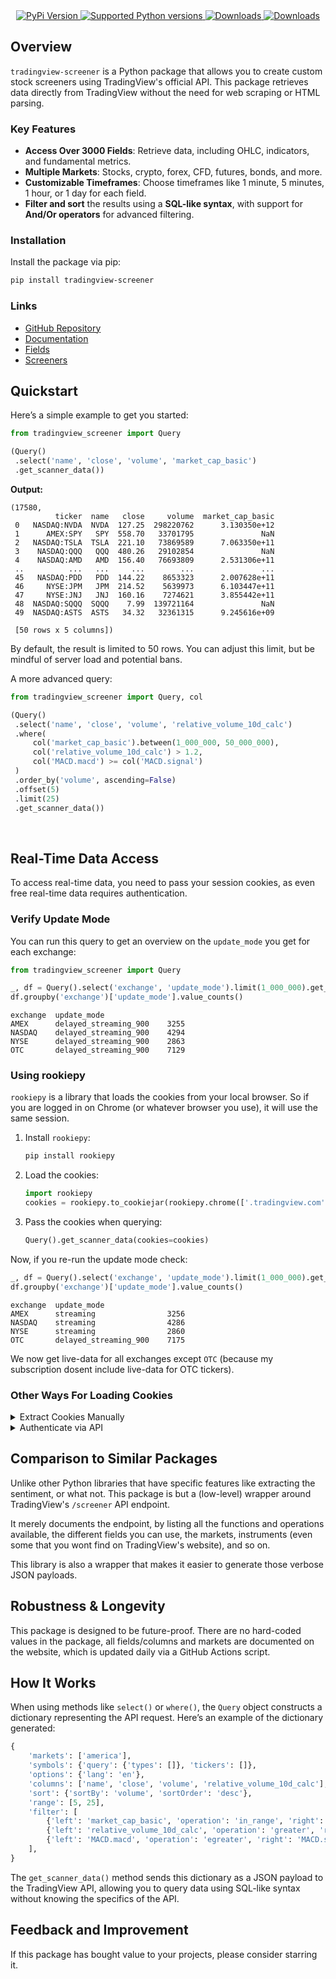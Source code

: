 <div align="center">
    
  <a href="https://pypi.org/project/tradingview-screener">
    <img alt="PyPi Version"
         src="https://badge.fury.io/py/tradingview-screener.svg">
  </a>
  <a href="https://pypi.org/project/tradingview-screener">
    <img alt="Supported Python versions"
         src="https://img.shields.io/pypi/pyversions/tradingview-screener.svg?color=%2334D058">
  </a>
  <a href="https://pepy.tech/project/tradingview-screener">
    <img alt="Downloads"
         src="https://static.pepy.tech/badge/tradingview-screener">
  </a>
  <a href="https://pepy.tech/project/tradingview-screener">
    <img alt="Downloads"
         src="https://static.pepy.tech/badge/tradingview-screener/month">
  </a>
    
</div>


## Overview

`tradingview-screener` is a Python package that allows you to create custom stock screeners using TradingView's official
API. This package retrieves data directly from TradingView without the need for web scraping or HTML parsing.


### Key Features

- **Access Over 3000 Fields**: Retrieve data, including OHLC, indicators, and fundamental metrics.
- **Multiple Markets**: Stocks, crypto, forex, CFD, futures, bonds, and more.
- **Customizable Timeframes**: Choose timeframes like 1 minute, 5 minutes, 1 hour, or 1 day for each field.
- **Filter and sort** the results using a **SQL-like syntax**, with support for **And/Or operators** for advanced filtering.


### Installation

Install the package via pip:

```bash
pip install tradingview-screener
```


### Links

- [GitHub Repository](https://github.com/shner-elmo/TradingView-Screener)
- [Documentation](https://shner-elmo.github.io/TradingView-Screener/2.5.0/tradingview_screener.html)
- [Fields](https://shner-elmo.github.io/TradingView-Screener/fields/stocks.html)
- [Screeners](https://shner-elmo.github.io/TradingView-Screener/screeners/stocks/america.html)

## Quickstart

Here’s a simple example to get you started:

```python
from tradingview_screener import Query

(Query()
 .select('name', 'close', 'volume', 'market_cap_basic')
 .get_scanner_data())
```

**Output:**

```
(17580,
          ticker  name   close     volume  market_cap_basic
 0   NASDAQ:NVDA  NVDA  127.25  298220762      3.130350e+12
 1      AMEX:SPY   SPY  558.70   33701795               NaN
 2   NASDAQ:TSLA  TSLA  221.10   73869589      7.063350e+11
 3    NASDAQ:QQQ   QQQ  480.26   29102854               NaN
 4    NASDAQ:AMD   AMD  156.40   76693809      2.531306e+11
 ..          ...   ...     ...        ...               ...
 45   NASDAQ:PDD   PDD  144.22    8653323      2.007628e+11
 46     NYSE:JPM   JPM  214.52    5639973      6.103447e+11
 47     NYSE:JNJ   JNJ  160.16    7274621      3.855442e+11
 48  NASDAQ:SQQQ  SQQQ    7.99  139721164               NaN
 49  NASDAQ:ASTS  ASTS   34.32   32361315      9.245616e+09
 
 [50 rows x 5 columns])
```

By default, the result is limited to 50 rows. You can adjust this limit, but be mindful of server load and potential
bans.

A more advanced query:

```python
from tradingview_screener import Query, col

(Query()
 .select('name', 'close', 'volume', 'relative_volume_10d_calc')
 .where(
     col('market_cap_basic').between(1_000_000, 50_000_000),
     col('relative_volume_10d_calc') > 1.2,
     col('MACD.macd') >= col('MACD.signal')
 )
 .order_by('volume', ascending=False)
 .offset(5)
 .limit(25)
 .get_scanner_data())
```

<br>

## Real-Time Data Access

To access real-time data, you need to pass your session cookies, as even free real-time data requires authentication.

### Verify Update Mode

You can run this query to get an overview on the `update_mode` you get for each exchange:
```python
from tradingview_screener import Query

_, df = Query().select('exchange', 'update_mode').limit(1_000_000).get_scanner_data()
df.groupby('exchange')['update_mode'].value_counts()
```
```
exchange  update_mode          
AMEX      delayed_streaming_900    3255
NASDAQ    delayed_streaming_900    4294
NYSE      delayed_streaming_900    2863
OTC       delayed_streaming_900    7129
```

### Using rookiepy

`rookiepy` is a library that loads the cookies from your local browser.
So if you are logged in on Chrome (or whatever browser you use), it will use the same session.

1. Install `rookiepy`:

    ```bash
    pip install rookiepy
    ```

2. Load the cookies:

    ```python
    import rookiepy
    cookies = rookiepy.to_cookiejar(rookiepy.chrome(['.tradingview.com']))  # replace chrome() with your browser
    ```

3. Pass the cookies when querying:

    ```python
    Query().get_scanner_data(cookies=cookies)
    ```

Now, if you re-run the update mode check:

```python
_, df = Query().select('exchange', 'update_mode').limit(1_000_000).get_scanner_data(cookies=cookies)
df.groupby('exchange')['update_mode'].value_counts()
```
```
exchange  update_mode          
AMEX      streaming                3256
NASDAQ    streaming                4286
NYSE      streaming                2860
OTC       delayed_streaming_900    7175
```
We now get live-data for all exchanges except `OTC` (because my subscription dosent include live-data for OTC tickers).


### Other Ways For Loading Cookies

<details>
<summary>Extract Cookies Manually</summary>

1. Go to [TradingView](https://www.tradingview.com)
2. Open the developer tools (`Ctrl + Shift + I`)
3. Navigate to the `Application` tab.
4. Go to `Storage > Cookies > https://www.tradingview.com/`
5. Copy the value of `sessionid`
6. Pass it in your query:

    ```python
    cookies = {'sessionid': '<your-session-id>'}
    Query().get_scanner_data(cookies=cookies)
    ```

</details>


<details>
<summary>Authenticate via API</summary>

While it's possible to authenticate directly via API, TradingView has restrictions on login frequency, which may result
in CAPTCHA requests and account flagging (meaning this method won't work again until the cooldown expires and the CAPTCHA
is gone).  
If you wish to proceed, here’s how:

```python
from http.cookiejar import CookieJar

import requests
from tradingview_screener import Query


def authenticate(username: str, password: str) -> CookieJar:
    session = requests.Session()
    r = session.post(
       'https://www.tradingview.com/accounts/signin/', 
       headers={'User-Agent': 'Mozilla/5.0', 'Referer': 'https://www.tradingview.com'}, 
       data={'username': username, 'password': password, 'remember': 'on'}, 
       timeout=60,
    )
    r.raise_for_status()
    if r.json().get('error'):
        raise Exception(f'Failed to authenticate: \n{r.json()}')
    return session.cookies


cookies = authenticate('<your-username-or-email>', '<your-password>')
Query().get_scanner_data(cookies=cookies)
```

</details>

## Comparison to Similar Packages

Unlike other Python libraries that have specific features like extracting the sentiment, or what not.
This package is but a (low-level) wrapper around TradingView's `/screener` API endpoint.

It merely documents the endpoint, by listing all the functions and operations available, the different fields you can 
use, the markets, instruments (even some that you wont find on TradingView's website), and so on.

This library is also a wrapper that makes it easier to generate those verbose JSON payloads.


## Robustness & Longevity

This package is designed to be future-proof. There are no hard-coded values in the package, all fields/columns and markets are documented on the website, which is updated
daily via a GitHub Actions script.

## How It Works

When using methods like `select()` or `where()`, the `Query` object constructs a dictionary representing the API
request. Here’s an example of the dictionary generated:

```python
{
    'markets': ['america'],
    'symbols': {'query': {'types': []}, 'tickers': []},
    'options': {'lang': 'en'},
    'columns': ['name', 'close', 'volume', 'relative_volume_10d_calc'],
    'sort': {'sortBy': 'volume', 'sortOrder': 'desc'},
    'range': [5, 25],
    'filter': [
        {'left': 'market_cap_basic', 'operation': 'in_range', 'right': [1000000, 50000000]},
        {'left': 'relative_volume_10d_calc', 'operation': 'greater', 'right': 1.2},
        {'left': 'MACD.macd', 'operation': 'egreater', 'right': 'MACD.signal'},
    ],
}
```

The `get_scanner_data()` method sends this dictionary as a JSON payload to the TradingView API,
allowing you to query data using SQL-like syntax without knowing the specifics of the API.

## Feedback and Improvement

If this package has bought value to your projects, please consider starring it.
